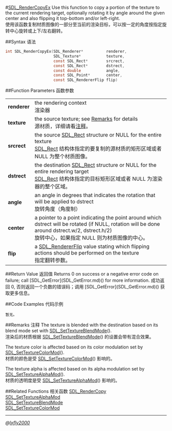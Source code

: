 #[SDL_RenderCopyEx](https://wiki.libsdl.org/SDL_RenderCopyEx)
Use this function to copy a portion of the texture to the current rendering target, optionally rotating it by angle around the given center and also flipping it top-bottom and/or left-right.  
使用该函数复制材质图像的一部分至当前的渲染目标，可以按一定的角度按指定旋转中心旋转或上下/左右翻转。

##Syntax 语法
```C
int SDL_RenderCopyEx(SDL_Renderer*          renderer,
                     SDL_Texture*           texture,
                     const SDL_Rect*        srcrect,
                     const SDL_Rect*        dstrect,
                     const double           angle,
                     const SDL_Point*       center,
                     const SDL_RendererFlip flip)
```
##Function Parameters 函数参数
<table>
<tr><td><b>renderer</b></td><td>the rendering context<br/>渲染器</td></tr>
<tr><td><b>texture</b></td><td>the source texture; see <a href="#remarks-注释">Remarks</a> for details<br/>源材质，详细请看<a href="#remarks-注释">注释</a>。</td></tr>
<tr><td><b>srcrect</b></td><td>the source <a href="../Structures/SDL_Rect.md">SDL_Rect</a> structure or NULL for the entire texture<br/><a href="../Structures/SDL_Rect.md">SDL_Rect</a> 结构体指定的要复制的源材质的矩形区域或者 NULL 为整个材质图像。</td></tr>
<tr><td><b>dstrect</b></td><td>the destination <a href="../Structures/SDL_Rect.md">SDL_Rect</a> structure or NULL for the entire rendering target<br/><a href="../Structures/SDL_Rect.md">SDL_Rect</a> 结构体指定的目标矩形区域或者 NULL 为渲染器的整个区域。</td></tr>
<tr><td><b>angle</b></td><td>an angle in degrees that indicates the rotation that will be applied to dstrect<br/>旋转角度（角度制）</td></tr>
<tr><td><b>center</b></td><td>a pointer to a point indicating the point around which dstrect will be rotated (if NULL, rotation will be done around dstrect.w/2, dstrect.h/2)<br/>旋转中心，如果指定 NULL 则为材质图像的中心。</td></tr>
<tr><td><b>flip</b></td><td>a <a href="../Enumerations/SDL_RendererFlip.md">SDL_RendererFlip</a> value stating which flipping actions should be performed on the texture<br/>指定翻转参数。</td></tr>
</table>
##Return Value 返回值
Returns 0 on success or a negative error code on failure; call [SDL_GetError](SDL_GetError.md)() for more information.  
成功返回 0, 否则返回一个负数的错误码；调用 [SDL_GetError](SDL_GetError.md)() 获取更多信息。

##Code Examples 代码示例
```
暂无。
```
##Remarks 注释
The texture is blended with the destination based on its blend mode set with [SDL_SetTextureBlendMode](SDL_SetTextureBlendMode.md)().  
渲染后的材质根据 [SDL_SetTextureBlendMode](SDL_SetTextureBlendMode.md)() 的设置会带有混合效果。

The texture color is affected based on its color modulation set by [SDL_SetTextureColorMod](SDL_SetTextureColorMod.md)().  
材质的颜色是受 [SDL_SetTextureColorMod](SDL_SetTextureColorMod.md)() 影响的。

The texture alpha is affected based on its alpha modulation set by [SDL_SetTextureAlphaMod](SDL_SetTextureAlphaMod.md)().  
材质的透明度是受 [SDL_SetTextureAlphaMod](SDL_SetTextureAlphaMod.md)() 影响的。

##Related Functions 相关函数
[SDL_RenderCopy](SDL_RenderCopy.md)  
[SDL_SetTextureAlphaMod](SDL_SetTextureAlphaMod.md)  
[SDL_SetTextureBlendMode](SDL_SetTextureBlendMode.md)  
[SDL_SetTextureColorMod](SDL_SetTextureColorMod.md)

---
*@[lxfly2000](https://github.com/lxfly2000)*
